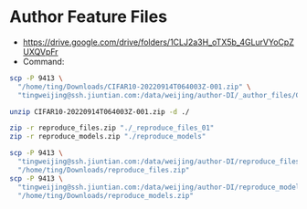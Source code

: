 # Author Feature Files
- https://drive.google.com/drive/folders/1CLJ2a3H_oTX5b_4GLurVYoCpZUXQVpFr
- Command:
```bash
scp -P 9413 \
  "/home/ting/Downloads/CIFAR10-20220914T064003Z-001.zip" \
  "tingweijing@ssh.jiuntian.com:/data/weijing/author-DI/_author_files/CIFAR10-20220914T064003Z-001.zip"

unzip CIFAR10-20220914T064003Z-001.zip -d ./

zip -r reproduce_files.zip "./_reproduce_files_01"
zip -r reproduce_models.zip "./reproduce_models"

scp -P 9413 \
  "tingweijing@ssh.jiuntian.com:/data/weijing/author-DI/reproduce_files.zip" \
  "/home/ting/Downloads/reproduce_files.zip"
scp -P 9413 \
  "tingweijing@ssh.jiuntian.com:/data/weijing/author-DI/reproduce_models.zip" \
  "/home/ting/Downloads/reproduce_models.zip"
```